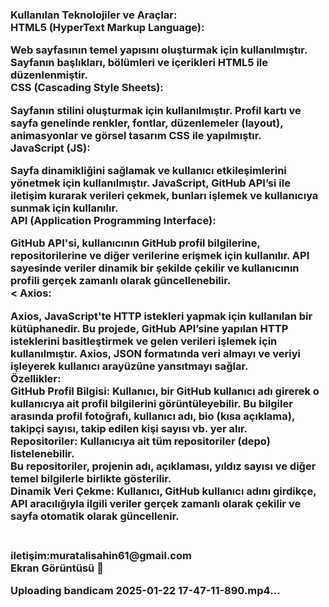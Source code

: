 <h3>
Kullanılan Teknolojiler ve Araçlar:<br>
HTML5 (HyperText Markup Language):<br>

Web sayfasının temel yapısını oluşturmak için kullanılmıştır. Sayfanın başlıkları, bölümleri ve içerikleri HTML5 ile düzenlenmiştir.<br>
CSS (Cascading Style Sheets):<br>

Sayfanın stilini oluşturmak için kullanılmıştır. Profil kartı ve sayfa genelinde renkler, fontlar, düzenlemeler (layout), animasyonlar ve görsel tasarım CSS ile yapılmıştır.<br>
JavaScript (JS):<br>

Sayfa dinamikliğini sağlamak ve kullanıcı etkileşimlerini yönetmek için kullanılmıştır. JavaScript, GitHub API’si ile iletişim kurarak verileri çekmek, bunları işlemek ve kullanıcıya sunmak için kullanılır.<br>
API (Application Programming Interface):<br>

GitHub API'si, kullanıcının GitHub profil bilgilerine, repositorilerine ve diğer verilerine erişmek için kullanılır. API sayesinde veriler dinamik bir şekilde çekilir ve kullanıcının profili gerçek zamanlı olarak güncellenebilir.<br><
Axios:

Axios, JavaScript'te HTTP istekleri yapmak için kullanılan bir kütüphanedir. Bu projede, GitHub API’sine yapılan HTTP isteklerini basitleştirmek ve gelen verileri işlemek için kullanılmıştır. Axios, JSON formatında veri almayı ve veriyi işleyerek kullanıcı arayüzüne yansıtmayı sağlar.<br>
Özellikler:<br>
GitHub Profil Bilgisi: Kullanıcı, bir GitHub kullanıcı adı girerek o kullanıcıya ait profil bilgilerini görüntüleyebilir. Bu bilgiler arasında profil fotoğrafı, kullanıcı adı, bio (kısa açıklama), takipçi sayısı, takip edilen kişi sayısı vb. yer alır.<br>
Repositoriler: Kullanıcıya ait tüm repositoriler (depo) listelenebilir.<br>
Bu repositoriler, projenin adı, açıklaması, yıldız sayısı ve diğer temel bilgilerle birlikte gösterilir.<br>
Dinamik Veri Çekme: Kullanıcı, GitHub kullanıcı adını girdikçe, API aracılığıyla ilgili veriler gerçek zamanlı olarak çekilir ve sayfa otomatik olarak güncellenir.<br>
<h3><br>
iletişim:muratalisahin61@gmail.com<br>
Ekran Görüntüsü 🎥
<br>



Uploading bandicam 2025-01-22 17-47-11-890.mp4…



